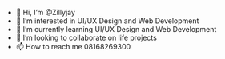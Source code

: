 - 👋 Hi, I’m @Zillyjay
- 👀 I’m interested in UI/UX Design and Web Development 
- 🌱 I’m currently learning UI/UX Design and Web Development 
- 💞️ I’m looking to collaborate on life projects 
- 📫 How to reach me 08168269300

<!---
Zillyjay/Zillyjay is a ✨ special ✨ repository because its `README.md` (this file) appears on your GitHub profile.
You can click the Preview link to take a look at your changes.
--->
